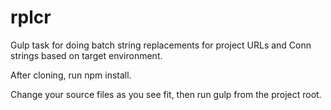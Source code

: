 # rplcr
Gulp task for doing batch string replacements for project URLs and Conn strings based on target environment.

After cloning, run npm install.

Change your source files as you see fit, then run gulp from the project root.
